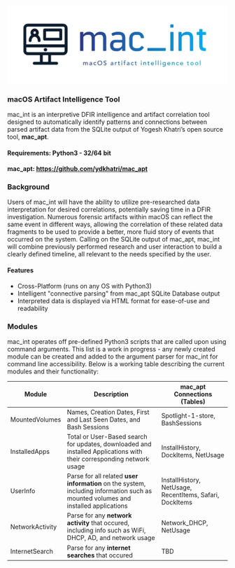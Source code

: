 ![Screenshot](/images/mac_intLogo.png)

### macOS Artifact Intelligence Tool

mac_int is an interpretive DFIR intelligence and artifact correlation tool designed to automatically identify patterns and connections between parsed artifact data from the SQLite output of Yogesh Khatri’s open source tool, **mac_apt**.

#### Requirements: Python3 - 32/64 bit
#### mac_apt: https://github.com/ydkhatri/mac_apt

### Background

Users of mac_int will have the ability to utilize pre-researched data interpretation for desired correlations, potentially saving time in a DFIR investigation. Numerous forensic artifacts within macOS can reflect the same event in different ways, allowing the correlation of these related data fragments to be used to provide a better, more fluid story of events that occurred on the system. Calling on the SQLite output of mac_apt, mac_int will combine previously performed research and user interaction to build a clearly defined timeline, all relevant to the needs specified by the user.

#### Features
- Cross-Platform (runs on any OS with Python3)
- Intelligent "connective parsing" from mac_apt SQLite Database output
- Interpreted data is displayed via HTML format for ease-of-use and readability

### Modules

mac_int operates off pre-defined Python3 scripts that are called upon using command arguments. This list is a work in progress - any newly created module can be created and added to the argument parser for mac_int for command line accessibility. Below is a working table describing the current modules and their functionality:

| Module | Description | mac_apt Connections (Tables) |
| --- | --- | --- |
| MountedVolumes | Names, Creation Dates, First and Last Seen Dates, and Bash Sessions | Spotlight-1-store, BashSessions |
| InstalledApps | Total or User-Based search for updates, downloaded and installed Applications with their corresponding network usage | InstallHistory, DockItems, NetUsage |
| UserInfo | Parse for all related **user information** on the system, including information such as mounted volumes and installed applications | InstallHistory, NetUsage, RecentItems, Safari, DockItems |
| NetworkActivity | Parse for any **network activity** that occured, including info such as WiFi, DHCP, AD, and network usage | Network_DHCP, NetUsage |
| InternetSearch | Parse for any **internet searches** that occured | TBD |
